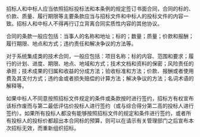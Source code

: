 
招标人和中标人应当依照招标投标法和本条例的规定签订书面合同，合同的标的、价款、质量、履行期限等主要条款应当与招标文件和中标人的投标文件的内容一致。招标人和中标人不得再行订立背离合同实质性内容的其他协议。

合同的条款一般应包括：当事人的名称和地址；标的；数量；质量；价款和报酬；履行期限、地点和方式；违约责任和解决争议的方法等。

对于系统集成类的技术合同，一般应包括：项目名称；标的内容、范围和要求；履行的计划、进度、期限、地点、地域和方式；技术文档和资料的保密；风险责任的承担；技术成果的归属和收益的分成方法；验收标准和方法；价款、报酬或者使用费及其支付方式；违约金或者损失赔偿的计算方法；解决争议的方法；名词术语的解释等。

如果中标人不同意按照招标文件规定的条件或条款按时进行签约，招标方有权宣布该标作废而与第二最低评估价投标人进行签约（或与综合得分第二高的投标人进行签约）。如果所有投标人都没有能够按照招标文件的规定和条件进行签约，或者所有投标人的投标价都超出本合同标的预算，则可以在请示有关管理部门之后宣布本次招标无效，而重新组织招标。
